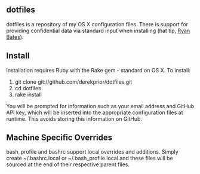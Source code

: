 ## dotfiles ##

dotfiles is a repository of my OS X configuration files. There is support for providing confidential data via standard input when installing (hat tip, [Ryan Bates][ryanb]).

## Install ##

Installation requires Ruby with the Rake gem - standard on OS X. To install:
1.  git clone git://github.com/derekprior/dotfiles.git
2.  cd dotfiles
3.  rake install

You will be prompted for information such as your email address and GitHub API key, which will be inserted into the appropriate configuration files at runtime. This avoids storing this information on GitHub.

## Machine Specific Overrides ##

bash\_profile and bashrc support local overrides and additions. Simply create ~/.bashrc.local or ~/.bash\_profile.local and these files will be sourced at the end of their respective parent files.

[ryanb]: http://github.com/ryanb/dotfiles